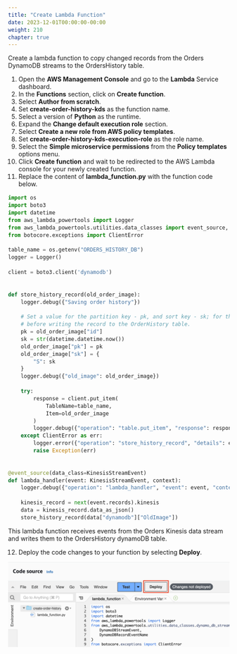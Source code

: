 ```yaml
---
title: "Create Lambda Function"
date: 2023-12-01T00:00:00-00:00
weight: 210
chapter: true
---
```


Create a lambda function to copy changed records from the Orders DynamoDB streams to the OrdersHistory table.

1. Open the **AWS Management Console** and go to the **Lambda** Service dashboard.
2. In the **Functions** section, click on **Create function**.
3. Select **Author from scratch**.
4. Set **create-order-history-kds** as the function name.
5. Select a version of **Python** as the runtime.
6. Expand the **Change default execution role** section.
7. Select **Create a new role from AWS policy templates**.
8. Set **create-order-history-kds-execution-role** as the role name.
9. Select the **Simple microservice permissions** from the **Policy templates** options menu.
10. Click **Create function** and wait to be redirected to the AWS Lambda console for your newly created function.
11. Replace the content of **lambda_function.py** with the function code below.

```python
import os
import boto3
import datetime
from aws_lambda_powertools import Logger
from aws_lambda_powertools.utilities.data_classes import event_source, KinesisStreamEvent
from botocore.exceptions import ClientError

table_name = os.getenv("ORDERS_HISTORY_DB")
logger = Logger()

client = boto3.client('dynamodb')


def store_history_record(old_order_image):
    logger.debug({"Saving order history"})

    # Set a value for the partition key - pk, and sort key - sk; for the OrderHistory table
    # before writing the record to the OrderHistory table.
    pk = old_order_image["id"]
    sk = str(datetime.datetime.now())
    old_order_image["pk"] = pk
    old_order_image["sk"] = {
        "S": sk
    }
    logger.debug({"old_image": old_order_image})

    try:
        response = client.put_item(
            TableName=table_name,
            Item=old_order_image
        )
        logger.debug({"operation": "table.put_item", "response": response})
    except ClientError as err:
        logger.error({"operation": "store_history_record", "details": err})
        raise Exception(err)


@event_source(data_class=KinesisStreamEvent)
def lambda_handler(event: KinesisStreamEvent, context):
    logger.debug({"operation": "lambda_handler", "event": event, "context": context})

    kinesis_record = next(event.records).kinesis
    data = kinesis_record.data_as_json()
    store_history_record(data["dynamodb"]["OldImage"])

```

This lambda function receives events from the Orders Kinesis data stream and writes them to the OrdersHistory dynamoDB table.

12. Deploy the code changes to your function by selecting **Deploy**.

![AWS Lambda function creation wizard](/static/images/change-data-capture/ex1/deploy-code.png)
